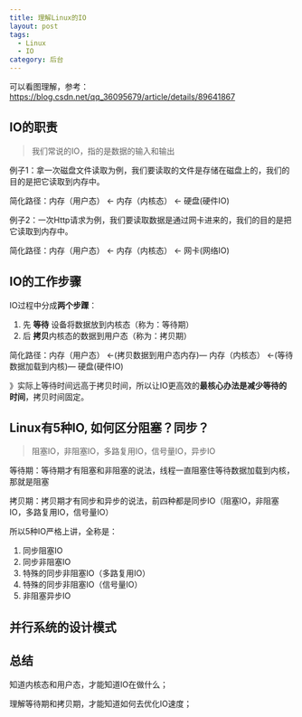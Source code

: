 ```yaml
---
title: 理解Linux的IO
layout: post
tags:
  - Linux
  - IO
category: 后台
---
```

可以看图理解，参考：https://blog.csdn.net/qq_36095679/article/details/89641867

## **IO的职责**

> 我们常说的IO，指的是数据的输入和输出

例子1：拿一次磁盘文件读取为例，我们要读取的文件是存储在磁盘上的，我们的目的是把它读取到内存中。

简化路径：内存（用户态） ←  内存（内核态） ←  硬盘(硬件IO)



例子2：一次Http请求为例，我们要读取数据是通过网卡进来的，我们的目的是把它读取到内存中。

简化路径：内存（用户态） ←  内存（内核态） ←  网卡(网络IO)



## IO的工作步骤

IO过程中分成**两个步䠫**：

1. 先 **等待** 设备将数据放到内核态（称为：等待期）
2. 后 **拷贝**内核态的数据到用户态（称为：拷贝期）

简化路径：内存（用户态） ←(拷贝数据到用户态内存)—  内存（内核态） ←(等待数据加载到内核)—  硬盘(硬件IO)



》实际上等待时间远高于拷贝时间，所以让IO更高效的**最核心办法是减少等待的时间**，拷贝时间固定。



## Linux有5种IO, 如何区分阻塞？同步？

> 阻塞IO，非阻塞IO，多路复用IO，信号量IO，异步IO

等待期：等待期才有阻塞和非阻塞的说法，线程一直阻塞住等待数据加载到内核，那就是阻塞

拷贝期：拷贝期才有同步和异步的说法，前四种都是同步IO（阻塞IO，非阻塞IO，多路复用IO，信号量IO）



所以5种IO严格上讲，全称是：

1. 同步阻塞IO
2. 同步非阻塞IO
3. 特殊的同步非阻塞IO（多路复用IO）
4. 特殊的同步非阻塞IO（信号量IO）
5. 非阻塞异步IO



## 并行系统的设计模式



## 总结

知道内核态和用户态，才能知道IO在做什么；

理解等待期和拷贝期，才能知道如何去优化IO速度；



